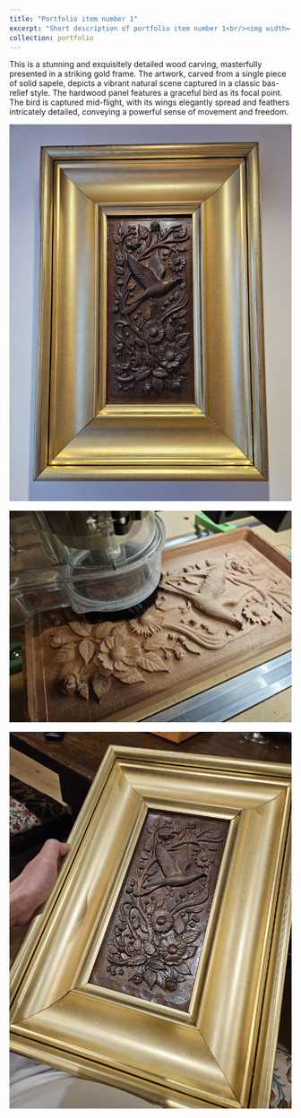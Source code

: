 ```yaml
---
title: "Portfolio item number 1"
excerpt: "Short description of portfolio item number 1<br/><img width='400' src='/images/gallery/birds_1.jpg'>"
collection: portfolio
---
```


This is a stunning and exquisitely detailed wood carving, masterfully presented in a striking gold frame. The artwork, carved from a single piece of solid sapele, depicts a vibrant natural scene captured in a classic bas-relief style. The hardwood panel features a graceful bird as its focal point. The bird is captured mid-flight, with its wings elegantly spread and feathers intricately detailed, conveying a powerful sense of movement and freedom.

![alt text](/images/gallery/birds_1.jpg "Title")

![alt text](/images/gallery/birds_2.jpg "Title")

![alt text](/images/gallery/birds_3.jpg "Title")

